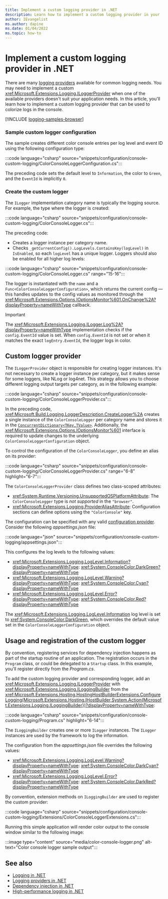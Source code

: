 ```yaml
---
title: Implement a custom logging provider in .NET
description: Learn how to implement a custom logging provider in your .NET applications.
author: IEvangelist
ms.author: dapine
ms.date: 01/04/2022
ms.topic: how-to
---
```


# Implement a custom logging provider in .NET

There are many [logging providers](logging-providers.md) available for common logging needs. You may need to implement a custom <xref:Microsoft.Extensions.Logging.ILoggerProvider> when one of the available providers doesn't suit your application needs. In this article, you'll learn how to implement a custom logging provider that can be used to colorize logs in the console.

[!INCLUDE [logging-samples-browser](includes/logging-samples-browser.md)]

### Sample custom logger configuration

The sample creates different color console entries per log level and event ID using the following configuration type:

:::code language="csharp" source="snippets/configuration/console-custom-logging/ColorConsoleLoggerConfiguration.cs":::

The preceding code sets the default level to `Information`, the color to `Green`, and the `EventId` is implicitly `0`.

### Create the custom logger

The `ILogger` implementation category name is typically the logging source. For example, the type where the logger is created:

:::code language="csharp" source="snippets/configuration/console-custom-logging/ColorConsoleLogger.cs":::

The preceding code:

- Creates a logger instance per category name.
- Checks `_getCurrentConfig().LogLevels.ContainsKey(logLevel)` in `IsEnabled`, so each `logLevel` has a unique logger. Loggers should also be enabled for all higher log levels:

:::code language="csharp" source="snippets/configuration/console-custom-logging/ColorConsoleLogger.cs" range="15-16":::

The logger is instantiated with the `name` and a `Func<ColorConsoleLoggerConfiguration>`, which returns the current config &mdash; this handles updates to the config values as monitored through the <xref:Microsoft.Extensions.Options.IOptionsMonitor%601.OnChange%2A?displayProperty=nameWithType> callback.

> [!IMPORTANT]
> The <xref:Microsoft.Extensions.Logging.ILogger.Log%2A?displayProperty=nameWithType> implementation checks if the `config.EventId` value is set. When `config.EventId` is not set or when it matches the exact `logEntry.EventId`, the logger logs in color.

## Custom logger provider

The `ILoggerProvider` object is responsible for creating logger instances. It's not necessary to create a logger instance per category, but it makes sense for some loggers, like NLog or log4net. This strategy allows you to choose different logging output targets per category, as in the following example:

:::code language="csharp" source="snippets/configuration/console-custom-logging/ColorConsoleLoggerProvider.cs":::

In the preceding code, <xref:Microsoft.Build.Logging.LoggerDescription.CreateLogger%2A> creates a single instance of the `ColorConsoleLogger` per category name and stores it in the [`ConcurrentDictionary<TKey,TValue>`](/dotnet/api/system.collections.concurrent.concurrentdictionary-2). Additionally, the <xref:Microsoft.Extensions.Options.IOptionsMonitor%601> interface is required to update changes to the underlying `ColorConsoleLoggerConfiguration` object.

To control the configuration of the `ColorConsoleLogger`, you define an alias on its provider:

:::code language="csharp" source="snippets/configuration/console-custom-logging/ColorConsoleLoggerProvider.cs" range="6-8" highlight="6-7":::

The `ColorConsoleLoggerProvider` class defines two class-scoped attributes:

- <xref:System.Runtime.Versioning.UnsupportedOSPlatformAttribute>: The `ColorConsoleLogger` type is _not supported_ in the `"browser"`.
- <xref:Microsoft.Extensions.Logging.ProviderAliasAttribute>: Configuration sections can define options using the `"ColorConsole"` key.

The configuration can be specified with any valid [configuration provider](configuration-providers.md). Consider the following _appsettings.json_ file:

:::code language="json" source="snippets/configuration/console-custom-logging/appsettings.json":::

This configures the log levels to the following values:

- <xref:Microsoft.Extensions.Logging.LogLevel.Information?displayProperty=nameWithType>: <xref:System.ConsoleColor.DarkGreen?displayProperty=nameWithType>
- <xref:Microsoft.Extensions.Logging.LogLevel.Warning?displayProperty=nameWithType>: <xref:System.ConsoleColor.Cyan?displayProperty=nameWithType>
- <xref:Microsoft.Extensions.Logging.LogLevel.Error?displayProperty=nameWithType>: <xref:System.ConsoleColor.Red?displayProperty=nameWithType>

The <xref:Microsoft.Extensions.Logging.LogLevel.Information> log level is set to <xref:System.ConsoleColor.DarkGreen>, which overrides the default value set in the `ColorConsoleLoggerConfiguration` object.

## Usage and registration of the custom logger

By convention, registering services for dependency injection happens as part of the startup routine of an application. The registration occurs in the `Program` class, or could be delegated to a `Startup` class. In this example, you'll register directly from the _Program.cs_.

To add the custom logging provider and corresponding logger, add an <xref:Microsoft.Extensions.Logging.ILoggerProvider> with <xref:Microsoft.Extensions.Logging.ILoggingBuilder> from the <xref:Microsoft.Extensions.Hosting.HostingHostBuilderExtensions.ConfigureLogging(Microsoft.Extensions.Hosting.IHostBuilder,System.Action{Microsoft.Extensions.Logging.ILoggingBuilder})?displayProperty=nameWithType>:

:::code language="csharp" source="snippets/configuration/console-custom-logging/Program.cs" highlight="6-14":::

The `ILoggingBuilder` creates one or more `ILogger` instances. The `ILogger` instances are used by the framework to log the information.

The configuration from the _appsettings.json_ file overrides the following values:

- <xref:Microsoft.Extensions.Logging.LogLevel.Warning?displayProperty=nameWithType>: <xref:System.ConsoleColor.DarkCyan?displayProperty=nameWithType>
- <xref:Microsoft.Extensions.Logging.LogLevel.Error?displayProperty=nameWithType>: <xref:System.ConsoleColor.DarkRed?displayProperty=nameWithType>

By convention, extension methods on `ILoggingBuilder` are used to register the custom provider:

:::code language="csharp" source="snippets/configuration/console-custom-logging/Extensions/ColorConsoleLoggerExtensions.cs":::

Running this simple application will render color output to the console window similar to the following image:

:::image type="content" source="media/color-console-logger.png" alt-text="Color console logger sample output":::

## See also

- [Logging in .NET](logging.md)
- [Logging providers in .NET](logging-providers.md)
- [Dependency injection in .NET](dependency-injection.md)
- [High-performance logging in .NET](high-performance-logging.md)
